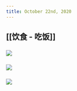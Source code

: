 ```yaml
---
title: October 22nd, 2020
---
```


## [[饮食 - 吃饭]]
### ![](http://roam.startupabc.cn/20201022193543.png)

### ![](http://roam.startupabc.cn/20201022193944.png)

### ![](http://roam.startupabc.cn/20201022193944.png)
